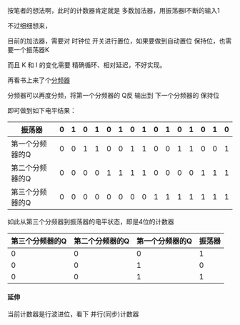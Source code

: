 按笔者的想法啊，此时的计数器肯定就是 多数加法器，用振荡器I不断的输入1

不过细细想来，

目前的加法器，需要对 时钟位 开关进行置位，如果要做到自动置位 保持位，也需要一个振荡器K

而且 K 和 I 的变化需要 精确循环、相对延迟，不好实现。



再看书上来了个[分频器](分频器.md)

分频器可以再度分频，将第一个分频器的 Q反 输出到 下一个分频器的 保持位

即可做到如下电平结果：

| 振荡器          | 0    | 1    | 0    | 1    | 0    | 1    | 0    | 1    | 0    | 1    | 0    | 1    | 0    | 1    | 0    |
| --------------- | ---- | ---- | ---- | ---- | ---- | ---- | ---- | ---- | ---- | ---- | ---- | ---- | ---- | ---- | ---- |
| 第一个分频器的Q | 0    | 0    | 1    | 1    | 0    | 0    | 1    | 1    | 0    | 0    | 1    | 1    | 0    | 0    | 1    |
| 第二个分频器的Q | 0    | 0    | 0    | 0    | 1    | 1    | 1    | 1    | 0    | 0    | 0    | 0    | 1    | 1    | 1    |
| 第三个分频器的Q | 0    | 0    | 0    | 0    | 0    | 0    | 0    | 0    | 1    | 1    | 1    | 1    | 1    | 1    | 1    |

如此从第三个分频器到振荡器的电平状态，即是4位的计数器

| 第三个分频器的Q | 第二个分频器的Q | 第一个分频器的Q | 振荡器 |
| --------------- | --------------- | --------------- | ------ |
| 0               | 0               | 0               | 1      |
| 0               | 0               | 1               | 0      |
| 0               | 0               | 1               | 1      |



#### 延伸

当前计数器是行波进位，看下 并行(同步)计数器

